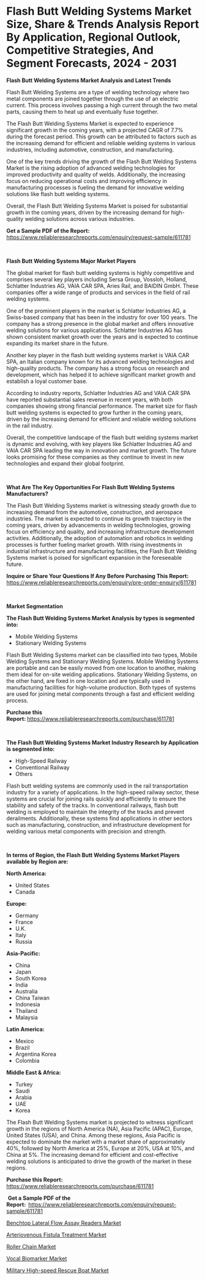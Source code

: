 <p><h1>Flash Butt Welding Systems Market Size, Share & Trends Analysis Report By Application, Regional Outlook, Competitive Strategies, And Segment Forecasts, 2024 - 2031</h1></p><p><strong>Flash Butt Welding Systems Market Analysis and Latest Trends</strong></p>
<p><p>Flash Butt Welding Systems are a type of welding technology where two metal components are joined together through the use of an electric current. This process involves passing a high current through the two metal parts, causing them to heat up and eventually fuse together.</p><p>The Flash Butt Welding Systems Market is expected to experience significant growth in the coming years, with a projected CAGR of 7.7% during the forecast period. This growth can be attributed to factors such as the increasing demand for efficient and reliable welding systems in various industries, including automotive, construction, and manufacturing.</p><p>One of the key trends driving the growth of the Flash Butt Welding Systems Market is the rising adoption of advanced welding technologies for improved productivity and quality of welds. Additionally, the increasing focus on reducing operational costs and improving efficiency in manufacturing processes is fueling the demand for innovative welding solutions like flash butt welding systems.</p><p>Overall, the Flash Butt Welding Systems Market is poised for substantial growth in the coming years, driven by the increasing demand for high-quality welding solutions across various industries.</p></p>
<p><strong>Get a Sample PDF of the Report:&nbsp;</strong> <a href="https://www.reliableresearchreports.com/enquiry/request-sample/611781">https://www.reliableresearchreports.com/enquiry/request-sample/611781</a></p>
<p>&nbsp;</p>
<p><strong>Flash Butt Welding Systems Major Market Players</strong></p>
<p><p>The global market for flash butt welding systems is highly competitive and comprises several key players including Sersa Group, Vossloh, Holland, Schlatter Industries AG, VAIA CAR SPA, Aries Rail, and BAIDIN GmbH. These companies offer a wide range of products and services in the field of rail welding systems.</p><p>One of the prominent players in the market is Schlatter Industries AG, a Swiss-based company that has been in the industry for over 100 years. The company has a strong presence in the global market and offers innovative welding solutions for various applications. Schlatter Industries AG has shown consistent market growth over the years and is expected to continue expanding its market share in the future.</p><p>Another key player in the flash butt welding systems market is VAIA CAR SPA, an Italian company known for its advanced welding technologies and high-quality products. The company has a strong focus on research and development, which has helped it to achieve significant market growth and establish a loyal customer base.</p><p>According to industry reports, Schlatter Industries AG and VAIA CAR SPA have reported substantial sales revenue in recent years, with both companies showing strong financial performance. The market size for flash butt welding systems is expected to grow further in the coming years, driven by the increasing demand for efficient and reliable welding solutions in the rail industry.</p><p>Overall, the competitive landscape of the flash butt welding systems market is dynamic and evolving, with key players like Schlatter Industries AG and VAIA CAR SPA leading the way in innovation and market growth. The future looks promising for these companies as they continue to invest in new technologies and expand their global footprint.</p></p>
<p>&nbsp;</p>
<p><strong>What Are The Key Opportunities For Flash Butt Welding Systems Manufacturers?</strong></p>
<p><p>The Flash Butt Welding Systems market is witnessing steady growth due to increasing demand from the automotive, construction, and aerospace industries. The market is expected to continue its growth trajectory in the coming years, driven by advancements in welding technologies, growing focus on efficiency and quality, and increasing infrastructure development activities. Additionally, the adoption of automation and robotics in welding processes is further fueling market growth. With rising investments in industrial infrastructure and manufacturing facilities, the Flash Butt Welding Systems market is poised for significant expansion in the foreseeable future.</p></p>
<p><strong>Inquire or Share Your Questions If Any Before Purchasing This Report:</strong> <a href="https://www.reliableresearchreports.com/enquiry/pre-order-enquiry/611781">https://www.reliableresearchreports.com/enquiry/pre-order-enquiry/611781</a></p>
<p>&nbsp;</p>
<p><strong>Market Segmentation</strong></p>
<p><strong>The Flash Butt Welding Systems Market Analysis by types is segmented into:</strong></p>
<p><ul><li>Mobile Welding Systems</li><li>Stationary Welding Systems</li></ul></p>
<p><p>Flash Butt Welding Systems market can be classified into two types, Mobile Welding Systems and Stationary Welding Systems. Mobile Welding Systems are portable and can be easily moved from one location to another, making them ideal for on-site welding applications. Stationary Welding Systems, on the other hand, are fixed in one location and are typically used in manufacturing facilities for high-volume production. Both types of systems are used for joining metal components through a fast and efficient welding process.</p></p>
<p><strong>Purchase this Report:&nbsp;</strong><a href="https://www.reliableresearchreports.com/purchase/611781">https://www.reliableresearchreports.com/purchase/611781</a></p>
<p>&nbsp;</p>
<p><strong>The Flash Butt Welding Systems Market Industry Research by Application is segmented into:</strong></p>
<p><ul><li>High-Speed Railway</li><li>Conventional Railway</li><li>Others</li></ul></p>
<p><p>Flash butt welding systems are commonly used in the rail transportation industry for a variety of applications. In the high-speed railway sector, these systems are crucial for joining rails quickly and efficiently to ensure the stability and safety of the tracks. In conventional railways, flash butt welding is employed to maintain the integrity of the tracks and prevent derailments. Additionally, these systems find applications in other sectors such as manufacturing, construction, and infrastructure development for welding various metal components with precision and strength.</p></p>
<p>&nbsp;</p>
<p><strong>In terms of Region, the Flash Butt Welding Systems Market Players available by Region are:</strong></p>
<p>
    <p> <strong> North America: </strong>
        <ul>
            <li>United States</li>
            <li>Canada</li>
        </ul>
        </p> 
    <p> <strong> Europe: </strong>
        <ul>
            <li>Germany</li>
            <li>France</li>
            <li>U.K.</li>
            <li>Italy</li>
            <li>Russia</li>
        </ul>
        </p> 
    <p> <strong> Asia-Pacific: </strong>
        <ul>
            <li>China</li>
            <li>Japan</li>
            <li>South Korea</li>
            <li>India</li>
            <li>Australia</li>
            <li>China Taiwan</li>
            <li>Indonesia</li>
            <li>Thailand</li>
            <li>Malaysia</li>
        </ul>
        </p> 
    <p> <strong> Latin America: </strong>
        <ul>
            <li>Mexico</li>
            <li>Brazil</li>
            <li>Argentina Korea</li>
            <li>Colombia</li>
        </ul>
        </p> 
    <p> <strong> Middle East & Africa: </strong>
        <ul>
            <li>Turkey</li>
            <li>Saudi</li>
            <li>Arabia</li>
            <li>UAE</li>
            <li>Korea</li>
        </ul>
    </p>
    </p>
<p><p>The Flash Butt Welding Systems market is projected to witness significant growth in the regions of North America (NA), Asia Pacific (APAC), Europe, United States (USA), and China. Among these regions, Asia Pacific is expected to dominate the market with a market share of approximately 40%, followed by North America at 25%, Europe at 20%, USA at 10%, and China at 5%. The increasing demand for efficient and cost-effective welding solutions is anticipated to drive the growth of the market in these regions.</p></p>
<p><strong>Purchase this Report: </strong><a href="https://www.reliableresearchreports.com/purchase/611781">https://www.reliableresearchreports.com/purchase/611781</a></p>
<p>&nbsp;<strong>Get a Sample PDF of the Report:&nbsp;&nbsp;</strong><a href="https://www.reliableresearchreports.com/enquiry/request-sample/611781">https://www.reliableresearchreports.com/enquiry/request-sample/611781</a></p>
<p><strong></strong></p>
<p><p><a href="https://github.com/josesg55/Market-Research-Report-List-1/blob/main/benchtop-lateral-flow-assay-readers-market.md">Benchtop Lateral Flow Assay Readers Market</a></p><p><a href="https://medium.com/@ralphstone665/arteriovenous-fistula-treatment-market-size-and-market-trends-complete-industry-overview-2024-to-1b484058dcb7">Arteriovenous Fistula Treatment Market</a></p><p><a href="https://medium.com/@ralphstone665/roller-chain-market-trends-and-market-analysis-forecasted-for-period-2024-2031-eab2bb9bfda0">Roller Chain Market</a></p><p><a href="https://medium.com/@ralphstone665/vocal-biomarker-nbsp-market-focuses-on-market-share-size-and-projected-forecast-till-2031-26fd1c4c0058">Vocal Biomarker Market</a></p><p><a href="https://github.com/mancsybtousav/Market-Research-Report-List-1/blob/main/military-high-speed-rescue-boat-market.md">Military High-speed Rescue Boat Market</a></p></p>